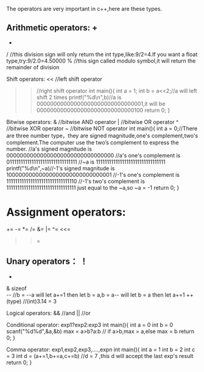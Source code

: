 The operators are very important in c++,here are these types.

Arithmetic operators:
+
-
*
/  //this division sign will only return the int type,like:9/2=4.If you want a float type,try:9/2.0=4.50000
%  //this sign called modulo symbol,it will return the remainder of division

Shift operators:
<<  //left shift operator
>>  //right shift operator
int main(){
  int a = 1;
  int b = a<<2;//a will left shift 2 times
  printf("%d\n",b)//a is 00000000000000000000000000000001,it will be 00000000000000000000000000000100
  return 0;
}

Bitwise operators:
&  //bitwise AND operator
|  //bitwise OR operator
^  //bitwise XOR operator
~  //bitwise NOT operator
int main(){
  int a = 0;//There are three number type，they are signed magnitude,one's complement,two's complement.The computer use the two’s complement to express the number.
            //a's signed magnitude is 00000000000000000000000000000000
            //a's one's complement is 01111111111111111111111111111111
            //~a is 11111111111111111111111111111111
  printf("%d\n",~a)//-1's signed magnitude is 10000000000000000000000000000001
                   //-1's one's complement is 11111111111111111111111111111110
                   //-1's two's complement is 11111111111111111111111111111111 just equal to the ~a,so ~a = -1
  return 0;
}

Assignment operators:
=
+=
-=
*=
/=
&=
|=
^=
<<=
>>=

Unary operators：
！
-
+
&
sizeof  
--  //b = --a will let a+=1 then let b = a,b = a-- will let b = a then let a+=1
++ 
(type) //(int)3.14 = 3

Logical operators:
&&  //and
||  //or 

Conditional operator:
exp1?exp2:exp3
int main(){
  int a = 0
  int b = 0
  scanf("%d%d",&a,&b)
  max = a>b?a:b // if a>b,max = a,else max = b
  return 0;
}

Comma operator:
exp1,exp2,exp3,....,expn
int main(){
  int a = 1
  int b = 2
  int c = 3
  int d = (a+=1,b+=a,c+=b) //d = 7 ,this d will accept the last exp's result
  return 0;
}
